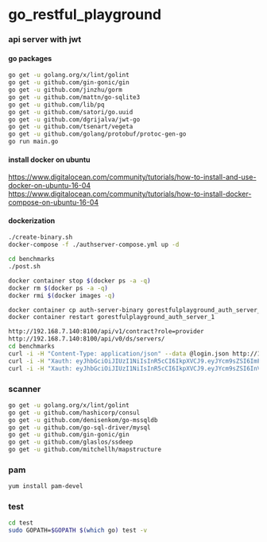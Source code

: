# go\_restful\_playground

### api server with jwt

#### go packages
```bash
go get -u golang.org/x/lint/golint
go get -u github.com/gin-gonic/gin
go get -u github.com/jinzhu/gorm
go get -u github.com/mattn/go-sqlite3
go get -u github.com/lib/pq
go get -u github.com/satori/go.uuid
go get -u github.com/dgrijalva/jwt-go
go get -u github.com/tsenart/vegeta
go get -u github.com/golang/protobuf/protoc-gen-go
go run main.go
```
#### install docker on ubuntu
https://www.digitalocean.com/community/tutorials/how-to-install-and-use-docker-on-ubuntu-16-04
https://www.digitalocean.com/community/tutorials/how-to-install-docker-compose-on-ubuntu-16-04

#### dockerization
```bash
./create-binary.sh
docker-compose -f ./authserver-compose.yml up -d

cd benchmarks
./post.sh

docker container stop $(docker ps -a -q)
docker rm $(docker ps -a -q)
docker rmi $(docker images -q)
```

```bash
docker container cp auth-server-binary gorestfulplayground_auth_server_1:/
docker container restart gorestfulplayground_auth_server_1
```

```bash
http://192.168.7.140:8100/api/v1/contract?role=provider
http://192.168.7.140:8100/api/v0/ds/servers/
cd benchmarks
curl -i -H "Content-Type: application/json" --data @login.json http://192.168.7.140:8100/api/v1/login/
curl -i -H "Xauth: eyJhbGciOiJIUzI1NiIsInR5cCI6IkpXVCJ9.eyJYcm9sZSI6ImFkbWluIiwiWHVzZXIiOiJoZWxpb3MifQ.lNA0CQiMmdF40rmwEpKFBmzTUYfhtaIwQiNuPNdIKc0" -H "Content-Type: application/json" http://192.168.7.140:8100/api/v0/ds/services
curl -i -H "Xauth: eyJhbGciOiJIUzI1NiIsInR5cCI6IkpXVCJ9.eyJYcm9sZSI6InVzZXIiLCJYdXNlciI6InRpbSJ9.9JuBN2dHXgk_0krlqq-qc9s1fVXmJlzdUvZdkfUbme4" -H "Content-Type: application/json" http://192.168.7.140:8100/api/v0/ds/services
```

### scanner
```bash
go get -u golang.org/x/lint/golint
go get -u github.com/hashicorp/consul
go get -u github.com/denisenkom/go-mssqldb
go get -u github.com/go-sql-driver/mysql
go get -u github.com/gin-gonic/gin
go get -u github.com/glaslos/ssdeep
go get -u github.com/mitchellh/mapstructure
```

### pam
```bash
yum install pam-devel
```

### test
```bash
cd test
sudo GOPATH=$GOPATH $(which go) test -v
```
